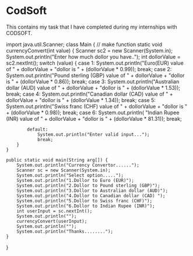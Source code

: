 # CodSoft
This contains my task that I have completed during my internships with CODSOFT.

import java.util.Scanner;
class Main {
    // make function
    static void currencyConvert(int value) {
        Scanner sc2 = new Scanner(System.in);
        System.out.println("Enter how much dollor you have..");
        int dollorValue = sc2.nextInt();
        switch (value) {
            case 1:
                System.out.println("Euro(EUR) value of " + dollorValue + "dollor is " + (dollorValue * 0.99));
                break;
            case 2:
                System.out.println("Pound sterling (GBP) value of " + dollorValue + "dollor is " + (dollorValue * 0.86));
                break;
            case 3:
                System.out.println("Australian dollar (AUD) value of " + dollorValue + "dollor is "
                        + (dollorValue * 1.53));
                break;
            case 4:
                System.out.println("Canadian dollar (CAD) value of " + dollorValue + "dollor is "
                        + (dollorValue * 1.34));
                break;
            case 5:
                System.out.println("Swiss franc (CHF) value of " + dollorValue + "dollor is " + (dollorValue * 0.98));
                break;
            case 6:
                System.out.println(
                        "Indian Rupee (INR) value of " + dollorValue + "dollor is " + (dollorValue * 81.31));
                break;

            default:
                System.out.println("Enter valid input...");
                break;
        }
    }

    public static void main(String arg[]) {
        System.out.println("Currency Convertor......");
        Scanner sc = new Scanner(System.in);
        System.out.println("Select option.....");
        System.out.println("1.Dollor to Euro (EUR)");
        System.out.println("2.Dollor to Pound sterling (GBP)");
        System.out.println("3.Dollor to Australian dollar (AUD)");
        System.out.println("4.Dollor to Canadian dollar (CAD) ");
        System.out.println("5.Dollor to Swiss franc (CHF)");
        System.out.println("6.Dollor to Indian Rupee (INR)");
        int userInput = sc.nextInt();
        System.out.println("");
        currencyConvert(userInput);
        System.out.println("");
        System.out.println("Thanks........");
    }
}

